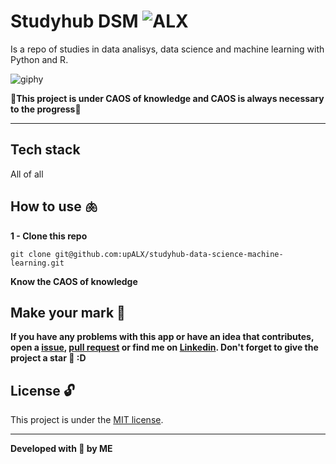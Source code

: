 


# Studyhub DSM  ![ALX](https://img.shields.io/badge/-inc.-05122A?style=flat&logo=alx)&nbsp;
Is a repo of studies in data analisys, data science and machine learning with Python and R.

![giphy](https://github.com/upALX/All-Assets/blob/main/on-mvp.webp)

🎇**This project is under CAOS of knowledge and CAOS is always necessary to the progress**🎇

---

## Tech stack
All of all

## How to use 🫁

**1 - Clone this repo**
```
git clone git@github.com:upALX/studyhub-data-science-machine-learning.git
```

**Know the CAOS of knowledge**

## Make your mark :triangular_flag_on_post:   

**If you have any problems with this app or have an idea that contributes, open a [issue](https://github.com/upALX/studyhub-data-science-machine-learning/issues), [pull request](https://github.com/upALX/studyhub-data-science-machine-learning/pulls) or find me on [Linkedin](https://www.linkedin.com/in/alxinc/). Don't forget to give the project a star 🌟 :D**

## License :unlock:

This project is under the [MIT license](https://github.com/upALX/studyhub-data-science-machine-learning/blob/main/LICENSE).

---

**Developed with 💜 by ME**
